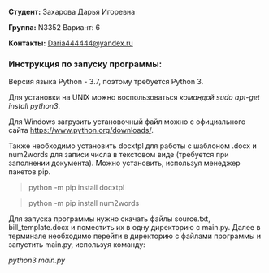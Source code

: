**Студент:** Захарова Дарья Игоревна

**Группа:** N3352 Вариант: 6

**Контакты:** Daria444444@yandex.ru

### **Инструкция по запуску программы**:

Версия языка Python - 3.7, поэтому требуется Python 3.
 
Для установки на UNIX можно воспользоваться *командой sudo apt-get install python3*. 
 
Для Windows загрузить установочный файл можно с официального сайта https://www.python.org/downloads/.

Также необходимо установить docxtpl для работы с шаблоном .docx и num2words для записи числа в текстовом виде (требуется при заполнении документа).
Можно установить, используя менеджер пакетов pip. 

>python -m pip install docxtpl

>python -m pip install num2words


Для запуска программы нужно скачать файлы source.txt, bill_template.docx и поместить их в одну директорию с main.py. 
Далее в терминале необходимо перейти в директорию с файлами программы и запустить main.py, используя команду:

   *python3 main.py*

